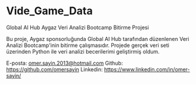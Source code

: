 # Vide_Game_Data

Global AI Hub Aygaz Veri Analizi Bootcamp Bitirme Projesi

Bu proje, Aygaz sponsorluğunda Global AI Hub tarafından düzenlenen Veri Analizi Bootcamp'inin bitirme çalışmasıdır. Projede gerçek veri seti üzerinden Python ile veri analizi becerilerimi geliştirmiş oldum.

E-posta: omer.sayin.2013@hotmail.com
Github: https://github.com/omersayin
Linkedin: https://www.linkedin.com/in/omer-sayin/
